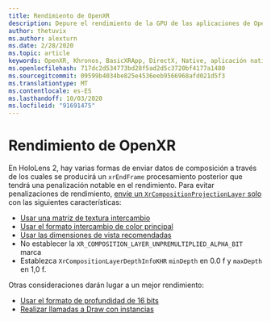 ```yaml
---
title: Rendimiento de OpenXR
description: Depure el rendimiento de la GPU de las aplicaciones de OpenXR.
author: thetuvix
ms.author: alexturn
ms.date: 2/28/2020
ms.topic: article
keywords: OpenXR, Khronos, BasicXRApp, DirectX, Native, aplicación nativa, motor personalizado, middleware, rendimiento, optimización, depuración de GPU, RenderDoc, PIX
ms.openlocfilehash: 717dc2d534773bd28f5ad2d5c3720bf4177a1480
ms.sourcegitcommit: 09599b4034be825e4536eeb9566968afd021d5f3
ms.translationtype: MT
ms.contentlocale: es-ES
ms.lasthandoff: 10/03/2020
ms.locfileid: "91691475"
---
```

# <a name="openxr-performance"></a>Rendimiento de OpenXR

En HoloLens 2, hay varias formas de enviar datos de composición a través de los cuales se producirá un `xrEndFrame` procesamiento posterior que tendrá una penalización notable en el rendimiento.
Para evitar penalizaciones de rendimiento, [envíe un `XrCompositionProjectionLayer` solo](openxr-best-practices.md#use-a-single-projection-layer) con las siguientes características:
* [Usar una matriz de textura intercambio](openxr-best-practices.md#render-with-texture-array-and-vprt)
* [Usar el formato intercambio de color principal](openxr-best-practices.md#select-a-swapchain-format)
* [Usar las dimensiones de vista recomendadas](openxr-best-practices.md#render-with-recommended-rendering-parameters-and-frame-timing)
* No establecer la `XR_COMPOSITION_LAYER_UNPREMULTIPLIED_ALPHA_BIT` marca
* Establezca `XrCompositionLayerDepthInfoKHR` `minDepth` en 0.0 f y `maxDepth` en 1,0 f.

Otras consideraciones darán lugar a un mejor rendimiento:
* [Usar el formato de profundidad de 16 bits](openxr-best-practices.md#choose-a-reasonable-depth-range)
* [Realizar llamadas a Draw con instancias](openxr-best-practices.md#render-with-texture-array-and-vprt)
